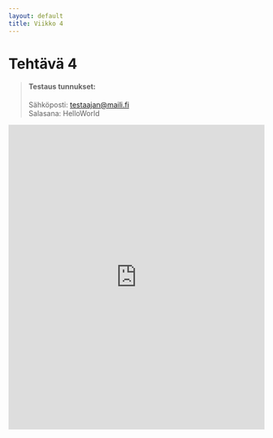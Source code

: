 ```yaml
---
layout: default
title: Viikko 4
---
```

# Tehtävä 4
> #### Testaus tunnukset:
> Sähköposti: testaajan@maili.fi<br>
> Salasana: HelloWorld



<iframe src="https://timopoyhonen.github.io/DIG001AS3A-3002/vko4/index.html" width="100%" height="600" style="border:none;"></iframe>